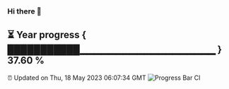 ### Hi there 👋
⏳ Year progress { ███████████▁▁▁▁▁▁▁▁▁▁▁▁▁▁▁▁▁▁▁ } 37.60 %
---
⏰ Updated on Thu, 18 May 2023 06:07:34 GMT
![Progress Bar CI](https://github.com/Moyi321/Moyi321/workflows/Progress%20Bar%20CI/badge.svg)
